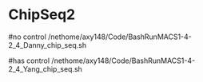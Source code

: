 # ChipSeq2

#no control
/nethome/axy148/Code/BashRunMACS1-4-2_4_Danny_chip_seq.sh

#has control
/nethome/axy148/Code/BashRunMACS1-4-2_4_Yang_chip_seq.sh
